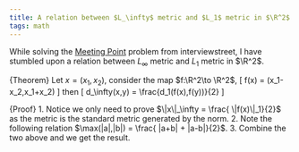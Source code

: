 ```yaml
---
title: A relation between $L_\infty$ metric and $L_1$ metric in $\R^2$
tags: math
---
```

While solving the [Meeting Point](https://www.interviewstreet.com/challenges/dashboard/#problem/4e14b2cc47f78) problem from interviewstreet, I have stumbled upon a relation between $L_\infty$ metric and $L_1$ metric in $\R^2$.

{Theorem}
    Let $x=(x_1,x_2)$, consider the map $f:\R^2\to \R^2$,
    \[
    f(x) = (x_1-x_2,x_1+x_2)
    \]
    then
    \[
    d_\infty(x,y) = \frac{d_1(f(x),f(y))}{2}
    \]

{Proof}
    1. Notice we only need to prove $\|x\|_\infty = \frac{ \|f(x)\|_1}{2}$ as the metric is the standard metric generated by the norm.
    2. Note the following relation $\max(|a|,|b|) = \frac{ |a+b| + |a-b|}{2}$.
    3. Combine the two above and we get the result.